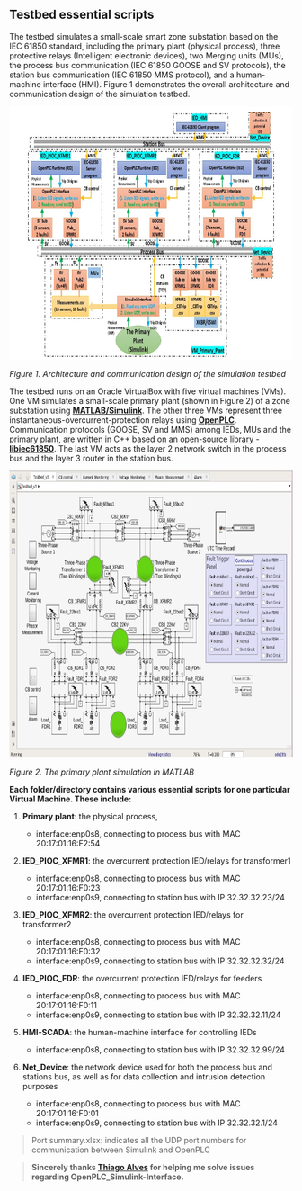## Testbed essential scripts

The testbed simulates a small-scale smart zone substation based on the IEC 61850 standard, including the primary plant (physical process), three protective relays (Intelligent electronic devices), two Merging units (MUs), the process bus communication (IEC 61850 GOOSE and SV protocols), the station bus communication (IEC 61850 MMS protocol), and a human-machine interface (HMI). Figure 1 demonstrates the overall architecture and communication design of the simulation testbed.

<img src="Testbed design.jpg" alt="" width="800" height="450" />

*Figure 1. Architecture and communication design of the simulation testbed*

The testbed runs on an Oracle VirtualBox with five virtual machines (VMs). One VM simulates a small-scale primary plant (shown in Figure 2) of a zone substation using [**MATLAB/Simulink**](https://www.mathworks.com/products/simulink). The other three VMs represent three instantaneous-overcurrent-protection relays using [**OpenPLC**](https://www.openplcproject.com). Communication protocols (GOOSE, SV and MMS) among IEDs, MUs and the primary plant, are written in C++ based on an open-source library - [**libiec61850**](http://libiec61850.com). The last VM acts as the layer 2 network switch in the process bus and the layer 3 router in the station bus.

<img src="PrimaryPlant.jpg" alt="" width="800" height="510" />

*Figure 2. The primary plant simulation in MATLAB*

**Each folder/directory contains various essential scripts for one particular Virtual Machine. These include:**
1. **Primary plant**: the physical process, 
   - interface:enp0s8, connecting to process bus with MAC 20:17:01:16:F2:54
  
2. **IED_PIOC_XFMR1**: the overcurrent protection IED/relays for transformer1
   - interface:enp0s8, connecting to process bus with MAC 20:17:01:16:F0:23
   - interface:enp0s9, connecting to station bus with IP 32.32.32.23/24

3. **IED_PIOC_XFMR2**: the overcurrent protection IED/relays for transformer2
   - interface:enp0s8, connecting to process bus with MAC 20:17:01:16:F0:32
   - interface:enp0s9, connecting to station bus with IP 32.32.32.32/24

4. **IED_PIOC_FDR**: the overcurrent protection IED/relays for feeders
   - interface:enp0s8, connecting to process bus with MAC 20:17:01:16:F0:11
   - interface:enp0s9, connecting to station bus with IP 32.32.32.11/24

5. **HMI-SCADA**: the human-machine interface for controlling IEDs
   - interface:enp0s8, connecting to station bus with IP 32.32.32.99/24

6. **Net_Device**: the network device used for both the process bus and stations bus, as well as for data collection and intrusion detection purposes
   - interface:enp0s8, connecting to process bus with MAC 20:17:01:16:F0:01
   - interface:enp0s9, connecting to station bus with IP 32.32.32.1/24

> Port summary.xlsx: indicates all the UDP port numbers for communication between Simulink and OpenPLC

> **Sincerely thanks [Thiago Alves](https://github.com/thiagoralves) for helping me solve issues regarding OpenPLC_Simulink-Interface.**